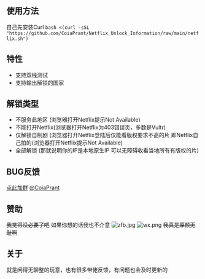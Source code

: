 ## 使用方法
自己先安装Curl
`bash <(curl -sSL "https://github.com/CoiaPrant/Netflix_Unlock_Information/raw/main/netflix.sh")`

## 特性
- 支持双栈测试
- 支持输出解锁的国家

## 解锁类型
- 不服务此地区 (浏览器打开Netflix提示Not Available)
- 不能打开Netflix(浏览器打开Netflix为403错误页，多数是Vultr)
- 仅解锁自制剧 (浏览器打开Netflix登陆后仅能看版权要求不高的片 即Netflix自己拍的(浏览器打开Netflix提示Not Available)
- 全部解锁 (那就说明你的IP是本地原生IP 可以无障碍收看当地所有有版权的片)

## BUG反馈
[点此加群](https://t.me/zerocloud)
[@CoiaPrant](https://t.me/CoiaPrant)

## 赞助
~~我觉得没必要了吧~~
如果你想的话我也不介意
![zfb.jpg](https://www.zeroteam.top/images/zfb.jpg)
![wx.png](https://www.zeroteam.top/images/wx.jpg)
~~我真是厚颜无耻啊~~
## 关于
就是闲得无聊整的玩意，也有很多带佬反馈，有问题也会及时更新的
